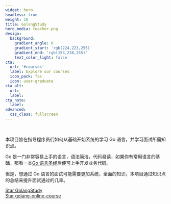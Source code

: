 ```yaml
---
widget: hero
headless: true
weight: 10
title: GolangStudy
hero_media: teacher.png
design:
  background:
    gradient_angle: 0
    gradient_start: 'rgb(224,223,255)'
    gradient_end: 'rgb(153,238,255)'
    text_color_light: false
cta:
  url: '#courses'
  label: Explore our courses
  icon_pack: fas
  icon: user-graduate
cta_alt:
  url:
  label:
cta_note:
  label:
advanced:
  css_class: fullscreen
---
```


<br>

本项目旨在指导程序员们如何从基础开始系统的学习 Go 语言，并学习面试所需知识点。

Go 是一门非常容易上手的语言，语法简洁，代码易读，如果你有常用语言的基础，那看一本[Go 语言圣经](https://docs.hacknode.org/gopl-zh/index.html)后便可上手开发业务代码。

但是，想通过 Go 语言的面试可能需要更加系统，全面的知识，本项目通过知识点的总结来提升面试通过的几率。

<a class="github-button" href="https://github.com/cnymw/GolangStudy" data-icon="octicon-star" data-size="large" data-show-count="true" aria-label="Star GolangStudy">Star GolangStudy</a>
<br>
<a class="github-button" href="https://github.com/cnymw/golang-online-course" data-icon="octicon-star" data-size="large" data-show-count="true" aria-label="Star golang-online-course">Star golang-online-course</a>
<script async defer src="https://buttons.github.io/buttons.js"></script>
